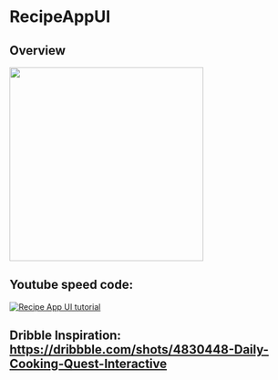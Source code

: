 # RecipeAppUI
## Overview

<p float="left">
<img src="https://github.com/kazimunshimun/RecipeAppUI/raw/main/recipe.gif" width="340">
</p>

## Youtube speed code:

[![Recipe App UI tutorial](http://img.youtube.com/vi/O1LAePiZcFM/0.jpg)](https://youtu.be/O1LAePiZcFM)


## Dribble Inspiration: https://dribbble.com/shots/4830448-Daily-Cooking-Quest-Interactive
